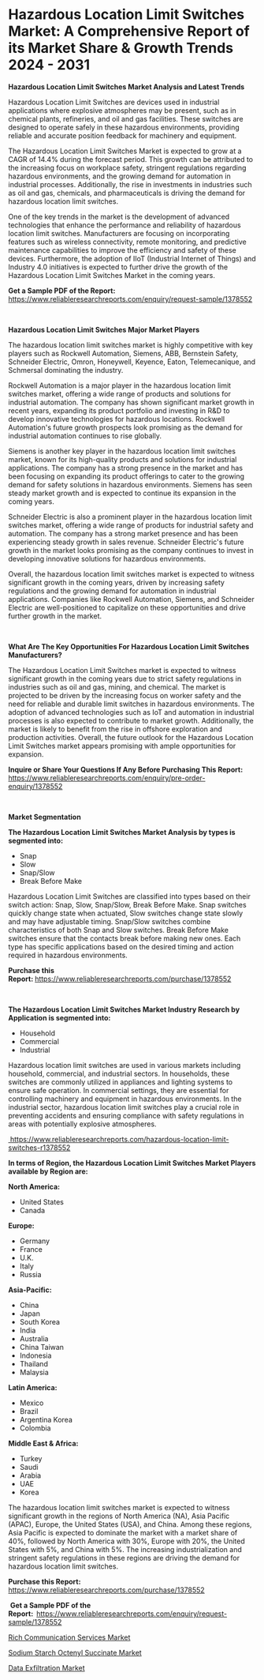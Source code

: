 <p><h1>Hazardous Location Limit Switches Market: A Comprehensive Report of its Market Share & Growth Trends 2024 - 2031</h1></p><p><strong>Hazardous Location Limit Switches Market Analysis and Latest Trends</strong></p>
<p><p>Hazardous Location Limit Switches are devices used in industrial applications where explosive atmospheres may be present, such as in chemical plants, refineries, and oil and gas facilities. These switches are designed to operate safely in these hazardous environments, providing reliable and accurate position feedback for machinery and equipment.</p><p>The Hazardous Location Limit Switches Market is expected to grow at a CAGR of 14.4% during the forecast period. This growth can be attributed to the increasing focus on workplace safety, stringent regulations regarding hazardous environments, and the growing demand for automation in industrial processes. Additionally, the rise in investments in industries such as oil and gas, chemicals, and pharmaceuticals is driving the demand for hazardous location limit switches.</p><p>One of the key trends in the market is the development of advanced technologies that enhance the performance and reliability of hazardous location limit switches. Manufacturers are focusing on incorporating features such as wireless connectivity, remote monitoring, and predictive maintenance capabilities to improve the efficiency and safety of these devices. Furthermore, the adoption of IIoT (Industrial Internet of Things) and Industry 4.0 initiatives is expected to further drive the growth of the Hazardous Location Limit Switches Market in the coming years.</p></p>
<p><strong>Get a Sample PDF of the Report:&nbsp;</strong> <a href="https://www.reliableresearchreports.com/enquiry/request-sample/1378552">https://www.reliableresearchreports.com/enquiry/request-sample/1378552</a></p>
<p>&nbsp;</p>
<p><strong>Hazardous Location Limit Switches Major Market Players</strong></p>
<p><p>The hazardous location limit switches market is highly competitive with key players such as Rockwell Automation, Siemens, ABB, Bernstein Safety, Schneider Electric, Omron, Honeywell, Keyence, Eaton, Telemecanique, and Schmersal dominating the industry.</p><p>Rockwell Automation is a major player in the hazardous location limit switches market, offering a wide range of products and solutions for industrial automation. The company has shown significant market growth in recent years, expanding its product portfolio and investing in R&D to develop innovative technologies for hazardous locations. Rockwell Automation's future growth prospects look promising as the demand for industrial automation continues to rise globally.</p><p>Siemens is another key player in the hazardous location limit switches market, known for its high-quality products and solutions for industrial applications. The company has a strong presence in the market and has been focusing on expanding its product offerings to cater to the growing demand for safety solutions in hazardous environments. Siemens has seen steady market growth and is expected to continue its expansion in the coming years.</p><p>Schneider Electric is also a prominent player in the hazardous location limit switches market, offering a wide range of products for industrial safety and automation. The company has a strong market presence and has been experiencing steady growth in sales revenue. Schneider Electric's future growth in the market looks promising as the company continues to invest in developing innovative solutions for hazardous environments.</p><p>Overall, the hazardous location limit switches market is expected to witness significant growth in the coming years, driven by increasing safety regulations and the growing demand for automation in industrial applications. Companies like Rockwell Automation, Siemens, and Schneider Electric are well-positioned to capitalize on these opportunities and drive further growth in the market.</p></p>
<p>&nbsp;</p>
<p><strong>What Are The Key Opportunities For Hazardous Location Limit Switches Manufacturers?</strong></p>
<p><p>The Hazardous Location Limit Switches market is expected to witness significant growth in the coming years due to strict safety regulations in industries such as oil and gas, mining, and chemical. The market is projected to be driven by the increasing focus on worker safety and the need for reliable and durable limit switches in hazardous environments. The adoption of advanced technologies such as IoT and automation in industrial processes is also expected to contribute to market growth. Additionally, the market is likely to benefit from the rise in offshore exploration and production activities. Overall, the future outlook for the Hazardous Location Limit Switches market appears promising with ample opportunities for expansion.</p></p>
<p><strong>Inquire or Share Your Questions If Any Before Purchasing This Report:</strong> <a href="https://www.reliableresearchreports.com/enquiry/pre-order-enquiry/1378552">https://www.reliableresearchreports.com/enquiry/pre-order-enquiry/1378552</a></p>
<p>&nbsp;</p>
<p><strong>Market Segmentation</strong></p>
<p><strong>The Hazardous Location Limit Switches Market Analysis by types is segmented into:</strong></p>
<p><ul><li>Snap</li><li>Slow</li><li>Snap/Slow</li><li>Break Before Make</li></ul></p>
<p><p>Hazardous Location Limit Switches are classified into types based on their switch action: Snap, Slow, Snap/Slow, Break Before Make. Snap switches quickly change state when actuated, Slow switches change state slowly and may have adjustable timing. Snap/Slow switches combine characteristics of both Snap and Slow switches. Break Before Make switches ensure that the contacts break before making new ones. Each type has specific applications based on the desired timing and action required in hazardous environments.</p></p>
<p><strong>Purchase this Report:&nbsp;</strong><a href="https://www.reliableresearchreports.com/purchase/1378552">https://www.reliableresearchreports.com/purchase/1378552</a></p>
<p>&nbsp;</p>
<p><strong>The Hazardous Location Limit Switches Market Industry Research by Application is segmented into:</strong></p>
<p><ul><li>Household</li><li>Commercial</li><li>Industrial</li></ul></p>
<p><p>Hazardous location limit switches are used in various markets including household, commercial, and industrial sectors. In households, these switches are commonly utilized in appliances and lighting systems to ensure safe operation. In commercial settings, they are essential for controlling machinery and equipment in hazardous environments. In the industrial sector, hazardous location limit switches play a crucial role in preventing accidents and ensuring compliance with safety regulations in areas with potentially explosive atmospheres.</p></p>
<p><a href="https://www.reliableresearchreports.com/hazardous-location-limit-switches-r1378552">&nbsp;https://www.reliableresearchreports.com/hazardous-location-limit-switches-r1378552</a></p>
<p><strong>In terms of Region, the Hazardous Location Limit Switches Market Players available by Region are:</strong></p>
<p>
    <p> <strong> North America: </strong>
        <ul>
            <li>United States</li>
            <li>Canada</li>
        </ul>
        </p> 
    <p> <strong> Europe: </strong>
        <ul>
            <li>Germany</li>
            <li>France</li>
            <li>U.K.</li>
            <li>Italy</li>
            <li>Russia</li>
        </ul>
        </p> 
    <p> <strong> Asia-Pacific: </strong>
        <ul>
            <li>China</li>
            <li>Japan</li>
            <li>South Korea</li>
            <li>India</li>
            <li>Australia</li>
            <li>China Taiwan</li>
            <li>Indonesia</li>
            <li>Thailand</li>
            <li>Malaysia</li>
        </ul>
        </p> 
    <p> <strong> Latin America: </strong>
        <ul>
            <li>Mexico</li>
            <li>Brazil</li>
            <li>Argentina Korea</li>
            <li>Colombia</li>
        </ul>
        </p> 
    <p> <strong> Middle East & Africa: </strong>
        <ul>
            <li>Turkey</li>
            <li>Saudi</li>
            <li>Arabia</li>
            <li>UAE</li>
            <li>Korea</li>
        </ul>
    </p>
    </p>
<p><p>The hazardous location limit switches market is expected to witness significant growth in the regions of North America (NA), Asia Pacific (APAC), Europe, the United States (USA), and China. Among these regions, Asia Pacific is expected to dominate the market with a market share of 40%, followed by North America with 30%, Europe with 20%, the United States with 5%, and China with 5%. The increasing industrialization and stringent safety regulations in these regions are driving the demand for hazardous location limit switches.</p></p>
<p><strong>Purchase this Report: </strong><a href="https://www.reliableresearchreports.com/purchase/1378552">https://www.reliableresearchreports.com/purchase/1378552</a></p>
<p>&nbsp;<strong>Get a Sample PDF of the Report:&nbsp;&nbsp;</strong><a href="https://www.reliableresearchreports.com/enquiry/request-sample/1378552">https://www.reliableresearchreports.com/enquiry/request-sample/1378552</a></p>
<p><strong></strong></p>
<p><p><a href="https://www.linkedin.com/pulse/rich-communication-services-market-analysis-sze-forecasted-tdvye?trackingId=i9AhBoL3%2FD%2BOC8cv%2BZE13w%3D%3D">Rich Communication Services Market</a></p><p><a href="https://issuu.com/reportprime-2/docs/sodium-starch-octenyl-succinate-market-size-2030.p">Sodium Starch Octenyl Succinate Market</a></p><p><a href="https://www.linkedin.com/pulse/data-exfiltration-market-insight-trends-growth-forecasted-p49ne?trackingId=nGiNaS%2FhadkSWOGW7XcbDQ%3D%3D">Data Exfiltration Market</a></p></p>